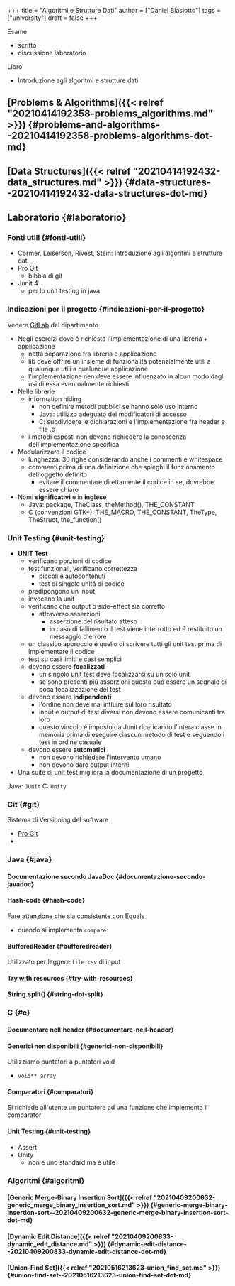 +++
title = "Algoritmi e Strutture Dati"
author = ["Daniel Biasiotto"]
tags = ["university"]
draft = false
+++

Esame

-   scritto
-   discussione laboratorio

Libro

-   Introduzione agli algoritmi e strutture dati


## [Problems &amp; Algorithms]({{< relref "20210414192358-problems_algorithms.md" >}}) {#problems-and-algorithms--20210414192358-problems-algorithms-dot-md}


## [Data Structures]({{< relref "20210414192432-data_structures.md" >}}) {#data-structures--20210414192432-data-structures-dot-md}


## Laboratorio {#laboratorio}


### Fonti utili {#fonti-utili}

-   Cormer, Leiserson, Rivest, Stein: Introduzione agli algoritmi e strutture dati
-   Pro Git
    -   bibbia di git
-   Junit 4
    -   per lo unit testing in java


### Indicazioni per il progetto {#indicazioni-per-il-progetto}

Vedere [GitLab](https://gitlab2.educ.di.unito.it/pozzato/laboratorio-algoritmi-2020-2021) del dipartimento.

-   Negli esercizi dove é richiesta l'implementazione di una libreria + applicazione
    -   netta separazione fra libreria e applicazione
    -   lib deve offrire un insieme di funzionalitá potenzialmente utili a qualunque utili a qualunque applicazione
    -   l'implementazione nen deve essere influenzato in alcun modo dagli usi di essa eventualmente richiesti
-   Nelle librerie
    -   information hiding
        -   non definire metodi pubblici se hanno solo uso interno
        -   Java: utilizzo adeguato dei modificatori di accesso
        -   C: suddividere le dichiarazioni e l'implementazione fra header e file .c
    -   i metodi esposti non devono richiedere la conoscenza dell'implementazione specifica
-   Modularizzare il codice
    -   lunghezza: 30 righe considerando anche i commenti e whitespace
    -   commenti prima di una definizione che spieghi il funzionamento dell'oggetto definito
        -   evitare il commentare direttamente il codice in se, dovrebbe essere chiaro
-   Nomi **significativi** e in **inglese**
    -   Java: package, TheClass, theMethod(), THE_CONSTANT
    -   C (convenzioni GTK+): THE_MACRO, THE_CONSTANT, TheType, TheStruct, the_function()


### Unit Testing {#unit-testing}

-   **UNIT Test**
    -   verificano porzioni di codice
    -   test funzionali, verificano correttezza
        -   piccoli e autocontenuti
        -   test di singole unitá di codice
    -   predipongono un input
    -   invocano la unit
    -   verificano che output o side-effect sia corretto
        -   attraverso asserzioni
            -   asserzione del risultato atteso
            -   in caso di fallimento il test viene interrotto ed é restituito un messaggio d'errore
    -   un classico approccio é quello di scrivere tutti gli unit test prima di implementare il codice
    -   test su casi limiti e casi semplici
    -   devono essere **focalizzati**
        -   un singolo unit test deve focalizzarsi su un solo unit
        -   se sono presenti piú asserzioni questo puó essere un segnale di poca focalizzazione del test
    -   devono essere **indipendenti**
        -   l'ordine non deve mai influire sul loro risultato
        -   input e output di test diversi non devono essere comunicanti tra loro
        -   questo vincolo é imposto da Junit ricaricando l'intera classe in memoria prima di eseguire ciascun metodo di test e seguendo i test in ordine casuale
    -   devono essere **automatici**
        -   non devono richiedere l'intervento umano
        -   non devono dare output interni
-   Una suite di unit test migliora la documentazione di un progetto

Java: `JUnit`
C:    `Unity`


### Git {#git}

Sistema di Versioning del software

-   [Pro Git](https://git-scm.com/book/en/v2)
-


### Java {#java}


#### Documentazione secondo JavaDoc {#documentazione-secondo-javadoc}


#### Hash-code {#hash-code}

Fare attenzione che sia consistente con Equals

-   quando si implementa `compare`


#### BufferedReader {#bufferedreader}

Utilizzato per leggere `file.csv` di input


#### Try with resources {#try-with-resources}


#### String.split() {#string-dot-split}


### C {#c}


#### Documentare nell'header {#documentare-nell-header}


#### Generici non disponibili {#generici-non-disponibili}

Utilizziamo puntatori a puntatori void

-   `void** array`


#### Comparatori {#comparatori}

Si richiede all'utente un puntatore ad una funzione
che implementa il comparator


#### Unit Testing {#unit-testing}

-   Assert
-   Unity
    -   non é uno standard ma é utile


### Algoritmi {#algoritmi}


#### [Generic Merge-Binary Insertion Sort]({{< relref "20210409200632-generic_merge_binary_insertion_sort.md" >}}) {#generic-merge-binary-insertion-sort--20210409200632-generic-merge-binary-insertion-sort-dot-md}


#### [Dynamic Edit Distance]({{< relref "20210409200833-dynamic_edit_distance.md" >}}) {#dynamic-edit-distance--20210409200833-dynamic-edit-distance-dot-md}


#### [Union-Find Set]({{< relref "20210516213623-union_find_set.md" >}}) {#union-find-set--20210516213623-union-find-set-dot-md}
